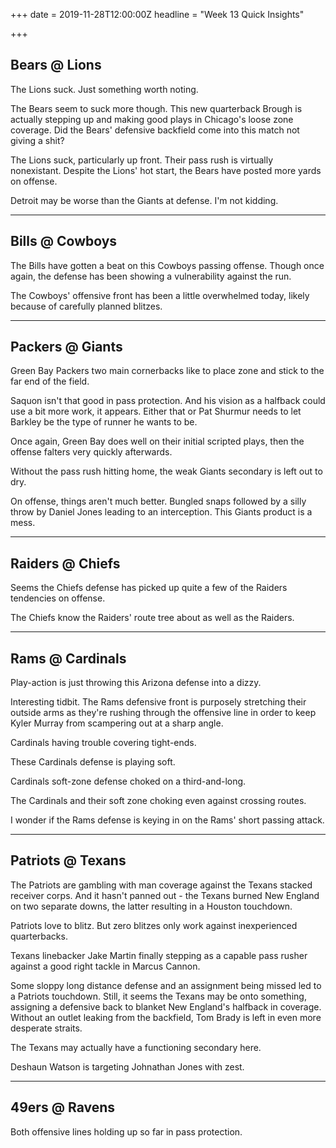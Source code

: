 +++
date = 2019-11-28T12:00:00Z
headline = "Week 13 Quick Insights"

+++
## Bears @ Lions

The Lions suck. Just something worth noting.

The Bears seem to suck more though. This new quarterback Brough is actually stepping up and making good plays in Chicago's loose zone coverage. Did the Bears' defensive backfield come into this match not giving a shit?

The Lions suck, particularly up front. Their pass rush is virtually nonexistant. Despite the Lions' hot start, the Bears have posted more yards on offense.

Detroit may be worse than the Giants at defense. I'm not kidding.

***

## Bills @ Cowboys

The Bills have gotten a beat on this Cowboys passing offense. Though once again, the defense has been showing a vulnerability against the run.

The Cowboys' offensive front has been a little overwhelmed today, likely because of carefully planned blitzes.

***

## Packers @ Giants

Green Bay Packers two main cornerbacks like to place zone and stick to the far end of the field.

Saquon isn't that good in pass protection. And his vision as a halfback could use a bit more work, it appears.  Either that or Pat Shurmur needs to let Barkley be the type of runner he wants to be.

Once again, Green Bay does well on their initial scripted plays, then the offense falters very quickly afterwards.

Without the pass rush hitting home, the weak Giants secondary is left out to dry.

On offense, things aren't much better. Bungled snaps followed by a silly throw by Daniel Jones leading to an interception. This Giants product is a mess.

***

## Raiders @ Chiefs

Seems the Chiefs defense has picked up quite a few of the Raiders tendencies on offense.

The Chiefs know the Raiders' route tree about as well as the Raiders.

***

## Rams @ Cardinals

Play-action is just throwing this Arizona defense into a dizzy.

Interesting tidbit. The Rams defensive front is purposely stretching their outside arms as they're rushing through the offensive line in order to keep Kyler Murray from scampering out at a sharp angle.

Cardinals having trouble covering tight-ends.

These Cardinals defense is playing soft.

Cardinals soft-zone defense choked on a third-and-long.

The Cardinals and their soft zone choking even against crossing routes.

I wonder if the Rams defense is keying in on the Rams' short passing attack.

***

## Patriots @ Texans

The Patriots are gambling with man coverage against the Texans stacked receiver corps. And it hasn't panned out - the Texans burned New England on two separate downs, the latter resulting in a Houston touchdown.

Patriots love to blitz. But zero blitzes only work against inexperienced quarterbacks.

Texans linebacker Jake Martin finally stepping as a capable pass rusher against a good right tackle in Marcus Cannon.

Some sloppy long distance defense and an assignment being missed led to a Patriots touchdown. Still, it seems the Texans may be onto something, assigning a defensive back to blanket New England's halfback in coverage. Without an outlet leaking from the backfield, Tom Brady is left in even more desperate straits.

The Texans may actually have a functioning secondary here.

Deshaun Watson is targeting Johnathan Jones with zest.

***

## 49ers @ Ravens

Both offensive lines holding up so far in pass protection.